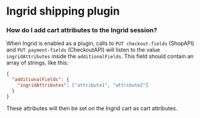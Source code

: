 # Ingrid shipping plugin

### How do I add cart attributes to the Ingrid session?

When Ingrid is enabled as a plugin, calls to `PUT checkout-fields` (ShopAPI) and `PUT payment-fields` (CheckoutAPI) will listen to the value `ingridAttributes` inside the `additionalFields`. This field should contain an array of strings, like this:

```json
{
  "additionalFields": {
    "ingridAttributes": ["attribute1", "attribute2"]
  }
}
```

These attributes will then be set on the Ingrid cart as cart attributes.
